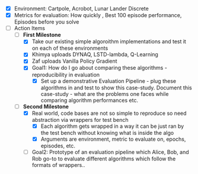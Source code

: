 - [x] Environment: Cartpole, Acrobot, Lunar Lander Discrete 
- [x] Metrics for evaluation: How quickly , Best 100 episode performance, Episodes before you solve 
- [ ] Action Items 
  - [ ]  **First Milestone**
      - [x]  Take our existing simple algoroithm implementations and test it on each of these environments 
        - [x] Khimya uploads DYNAQ, LSTD-lambda, Q-Learning
        - [x] Zaf uploads Vanilla Policy Gradient
      - [x] Goal1: How do I go about comparing these algorithms - reproducibility in evaluation 
        - [x] Set up a demonstrative Evaluation Pipeline - plug these algorithms in and test to show this case-study. Document this case-study - what are the problems one faces while comparing algorithm performances etc.
            
  - [ ]  **Second Milestone**
       - [x]  Real world, code bases are not so simple to reproduce so need abstraction via wrappers for test bench
            - [x] Each algorithm gets wrapped in a way it can be just ran by the test bench without knowing what is inside the algo
            - [x] Arguments are environment, metric to evaluate on, epochs, episodes, etc. 
       - [ ] Goal2: Prototype of an evaluation pipeline which Alice, Bob, and Rob go-to to evaluate different algorithms which follow the formats of wrappers..
